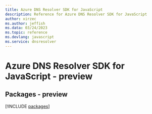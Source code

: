```yaml
---
title: Azure DNS Resolver SDK for JavaScript
description: Reference for Azure DNS Resolver SDK for JavaScript
author: xirzec
ms.author: jeffish
ms.data: 03/24/2023
ms.topic: reference
ms.devlang: javascript
ms.service: dnsresolver
---
```

# Azure DNS Resolver SDK for JavaScript - preview
## Packages - preview
[!INCLUDE [packages](dns-resolver-index.md)]